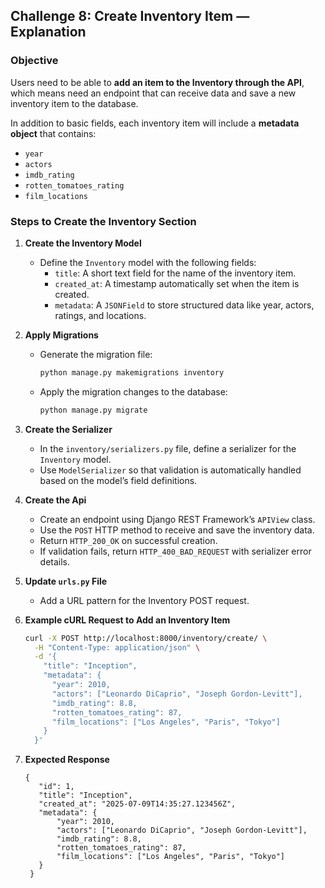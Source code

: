 ## Challenge 8: Create Inventory Item — Explanation

### Objective
Users need to be able to **add an item to the Inventory through the API**, which means need an endpoint 
that can receive data and save a new inventory item to the database.

In addition to basic fields, each inventory item will include a **metadata object** that contains:
- `year`
- `actors`
- `imdb_rating`
- `rotten_tomatoes_rating`
- `film_locations`

### Steps to Create the Inventory Section
1. **Create the Inventory Model**
   - Define the `Inventory` model with the following fields:
     - `title`: A short text field for the name of the inventory item.
     - `created_at`: A timestamp automatically set when the item is created.
     - `metadata`: A `JSONField` to store structured data like year, actors, ratings, and locations.

2. **Apply Migrations**
   - Generate the migration file:
     ```bash
     python manage.py makemigrations inventory
     ```
   - Apply the migration changes to the database:
     ```bash
     python manage.py migrate
     ```

3. **Create the Serializer**
   - In the `inventory/serializers.py` file, define a serializer for the `Inventory` model.
   - Use `ModelSerializer` so that validation is automatically handled based on the model’s field definitions.

4. **Create the Api**
   - Create an endpoint using Django REST Framework’s `APIView` class.
   - Use the `POST` HTTP method to receive and save the inventory data.
   - Return `HTTP_200_OK` on successful creation.
   - If validation fails, return `HTTP_400_BAD_REQUEST` with serializer error details.

5. **Update `urls.py` File**
   - Add a URL pattern for the Inventory POST request.

6. **Example cURL Request to Add an Inventory Item**
   ```bash
   curl -X POST http://localhost:8000/inventory/create/ \
     -H "Content-Type: application/json" \
     -d '{
       "title": "Inception",
       "metadata": {
         "year": 2010,
         "actors": ["Leonardo DiCaprio", "Joseph Gordon-Levitt"],
         "imdb_rating": 8.8,
         "rotten_tomatoes_rating": 87,
         "film_locations": ["Los Angeles", "Paris", "Tokyo"]
       }
     }'
    ```

7. **Expected Response**
   ```
   {
      "id": 1,
      "title": "Inception",
      "created_at": "2025-07-09T14:35:27.123456Z",
      "metadata": {
          "year": 2010,
          "actors": ["Leonardo DiCaprio", "Joseph Gordon-Levitt"],
          "imdb_rating": 8.8,
          "rotten_tomatoes_rating": 87,
          "film_locations": ["Los Angeles", "Paris", "Tokyo"]
      }
    }
   ```
